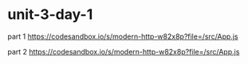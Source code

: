 # unit-3-day-1
part 1 https://codesandbox.io/s/modern-http-w82x8p?file=/src/App.js

part 2 https://codesandbox.io/s/modern-http-w82x8p?file=/src/App.js
